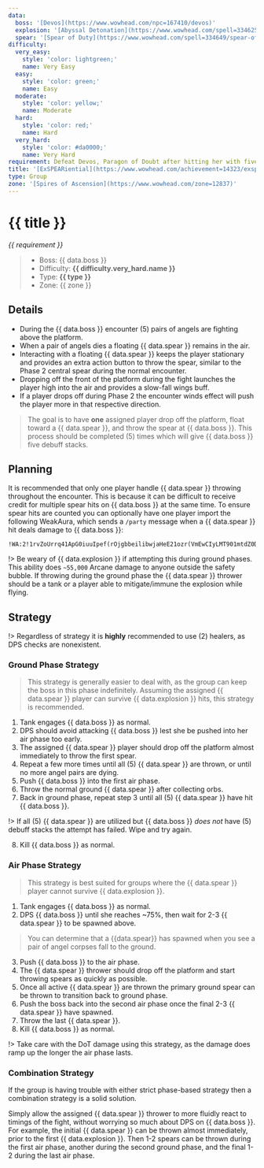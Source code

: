 ```yaml
---
data:
  boss: '[Devos](https://www.wowhead.com/npc=167410/devos)'
  explosion: '[Abyssal Detonation](https://www.wowhead.com/spell=334625/abyssal-detonation)'
  spear: '[Spear of Duty](https://www.wowhead.com/spell=334649/spear-of-duty)'
difficulty:
  very_easy:
    style: 'color: lightgreen;'
    name: Very Easy
  easy:
    style: 'color: green;'
    name: Easy
  moderate:
    style: 'color: yellow;'
    name: Moderate
  hard:
    style: 'color: red;'
    name: Hard
  very_hard:
    style: 'color: #da0000;'
    name: Very Hard
requirement: Defeat Devos, Paragon of Doubt after hitting her with five Spears of Duty in the Spires of Ascension on Mythic difficulty.
title: '[ExSPEARiential](https://www.wowhead.com/achievement=14323/exspeariential)'
type: Group
zone: '[Spires of Ascension](https://www.wowhead.com/zone=12837)'
---
```


# {{ title }}

_{{ requirement }}_

> - Boss: {{ data.boss }}
> - Difficulty: **<span style="{{ difficulty.very_hard.style }}">{{ difficulty.very_hard.name }}</span>**
> - Type: **{{ type }}**
> - Zone: {{ zone }}

## Details

- During the {{ data.boss }} encounter (5) pairs of angels are fighting above the platform.
- When a pair of angels dies a floating {{ data.spear }} remains in the air.
- Interacting with a floating {{ data.spear }} keeps the player stationary and provides an extra action button to throw the spear, similar to the Phase 2 central spear during the normal encounter.
- Dropping off the front of the platform during the fight launches the player high into the air and provides a slow-fall wings buff.
- If a player drops off during Phase 2 the encounter winds effect will push the player more in that respective direction.

> The goal is to have **one** assigned player drop off the platform, float toward a {{ data.spear }}, and throw the spear at {{ data.boss }}. This process should be completed (5) times which will give {{ data.boss }} five debuff stacks.

## Planning

It is recommended that only one player handle {{ data.spear }} throwing throughout the encounter. This is because it can be difficult to receive credit for multiple spear hits on {{ data.boss }} at the same time. To ensure spear hits are counted you can optionally have one player import the following WeakAura, which sends a `/party` message when a {{ data.spear }} hit deals damage to {{ data.boss }}:

```
!WA:2!1rvZoUrrq41ApG0iuuIpef(rOjgbbeilibwjaHeE21ozr(VmEwCIyLMT901mtdZ0DRU7X76LBwCiNTeVa(mN8taAFcgzXtqoWdqEcO6z8grIiZLP6URVU((QQ6QrVM5nPnPp7JuIctgJdQrNe0)4HD9Jezc1pUp(j)mktlZilcGlmHXcvoXekdnSCiKUGtYzrHMufOtfz0fQfJIJ1G5r)17CR7Sh(THWJsfQXcg3m7WUdd66lDFZ3y9QgYBgvOnICRhNiPed4dZbU55KcCxIHfnLrnPEDWLksKHj46d81gIYmxLdAnjbwprceLBkZC3z13M83YerKm3CDI737skuKqGpVncZaT1IcvemKKdUTB726EA3A8Iy3JkmlCF0XbUi7CBzp(1WsYffCJZeGtpmLygutGpbJZN72ACh)GN26txsfHym40ZUAhbdnlKGF1XRWdR54z(voj9oMBavmjcoTdLIY70Pa5x7GXvF6yX5GQYCaqzKtNyrOpTJsjopuFUqOtBlsswJx6UqLolMXz6uhp8NXzPrXssaL(gFSAN5)4zzZQir(mIjtKOk4vzCFBzHUMcZkIJdqxupQB)X9oP)sksaBIV5xu6S(WkCU9fj(ylbODEUUyw1fmbXXUqfEuNbDEy3TfAiulHSmBM(SLvMht1olPG2y3Z)iyUq)s4Jvac3FY4U97FLf81(DMxbkLz2(iqT6Lx52xPQTcll16ZrElBFYCiOE9abf(Z9KV3)BRyTr5DFbZwe4KSFcZvOu)5LNlu0PkIC50DgEXcUrEZEk2LUpUGqXCcXniynYFFiX2x64Lji04nwYFPGdOApBMHKHI72(5fzgMJNMDjC7YFanKqK1WpkJO1wl1omEjF1x(nlTrBc683TvNsOIZFs9ZT9xRQcMTa5zqTSosWPSQ3foYp8n)EtQGiMvA7VIWz5vf0dkVrVRaIgMyuapXK(wLFGhhzX2Rl5vDUknydIEP1vBGlh6Lty8ELdqaLdlhvoU8X4)3913zh3FAn3F)9u)c26ZIx41VBVG1gr08609DAe(hTyuzRjsgoGXwu7OJaU9SV9vFEU5)iXv2NQydth)nXkSLaLbwu2)f1tI6z3Ys3zto0VB3H3VGr381IJEOCQ5YJMEWmuuXSeh1fxpjBX92ANKTfN9G4hjRZQBQfXHvdkB0OX(RX(uGwnx63F7nmEDIg91zLgYIRNa6nkiy0GMA)h0((TFqZ5)9t(3d
```

!> Be weary of {{ data.explosion }} if attempting this during ground phases. This ability does `~55,000` Arcane damage to anyone outside the safety bubble. If throwing during the ground phase the {{ data.spear }} thrower should be a tank or a player able to mitigate/immune the explosion while flying.

## Strategy

!> Regardless of strategy it is **highly** recommended to use (2) healers, as DPS checks are nonexistent.

### Ground Phase Strategy

> This strategy is generally easier to deal with, as the group can keep the boss in this phase indefinitely. Assuming the assigned {{ data.spear }} player can survive {{ data.explosion }} hits, this strategy is recommended.

1. Tank engages {{ data.boss }} as normal.
2. DPS should avoid attacking {{ data.boss }} lest she be pushed into her air phase too early.
3. The assigned {{ data.spear }} player should drop off the platform almost immediately to throw the first spear.
4. Repeat a few more times until all (5) {{ data.spear }} are thrown, or until no more angel pairs are dying.
5. Push {{ data.boss }} into the first air phase.
6. Throw the normal ground {{ data.spear }} after collecting orbs.
7. Back in ground phase, repeat step 3 until all (5) {{ data.spear }} have hit {{ data.boss }}.

!> If all (5) {{ data.spear }} are utilized but {{ data.boss }} _does not_ have (5) debuff stacks the attempt has failed. Wipe and try again.

8. Kill {{ data.boss }} as normal.

### Air Phase Strategy

> This strategy is best suited for groups where the {{ data.spear }} player cannot survive {{ data.explosion }}.

1. Tank engages {{ data.boss }} as normal.
2. DPS {{ data.boss }} until she reaches ~75%, then wait for 2-3 {{ data.spear }} to be spawned above.

> You can determine that a {{data.spear}} has spawned when you see a pair of angel corpses fall to the ground.

3. Push {{ data.boss }} to the air phase.
4. The {{ data.spear }} thrower should drop off the platform and start throwing spears as quickly as possible.
5. Once all active {{ data.spear }} are thrown the primary ground spear can be thrown to transition back to ground phase.
6. Push the boss back into the second air phase once the final 2-3 {{ data.spear }} have spawned.
7. Throw the last {{ data.spear }}.
8. Kill {{ data.boss }} as normal.

!> Take care with the DoT damage using this strategy, as the damage does ramp up the longer the air phase lasts.

### Combination Strategy

If the group is having trouble with either strict phase-based strategy then a combination strategy is a solid solution.

Simply allow the assigned {{ data.spear }} thrower to more fluidly react to timings of the fight, without worrying so much about DPS on {{ data.boss }}. For example, the initial {{ data.spear }} can be thrown almost immediately, prior to the first {{ data.explosion }}. Then 1-2 spears can be thrown during the first air phase, another during the second ground phase, and the final 1-2 during the last air phase.
